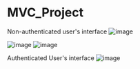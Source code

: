 # MVC_Project

Non-authenticated user's interface
![image](https://user-images.githubusercontent.com/65389710/175942159-182031d0-2b94-4505-996d-2063f98721f0.png)

![image](https://user-images.githubusercontent.com/65389710/175942454-bcc73c79-a8a0-4aa3-8ede-46ce261d96ef.png) ![image](https://user-images.githubusercontent.com/65389710/175942560-2a76627d-1a33-420c-8aac-70546ed72e40.png)

Authenticated User's interface
![image](https://user-images.githubusercontent.com/65389710/175942923-24992b32-a2de-4c03-a846-f1b2fcb32793.png)
